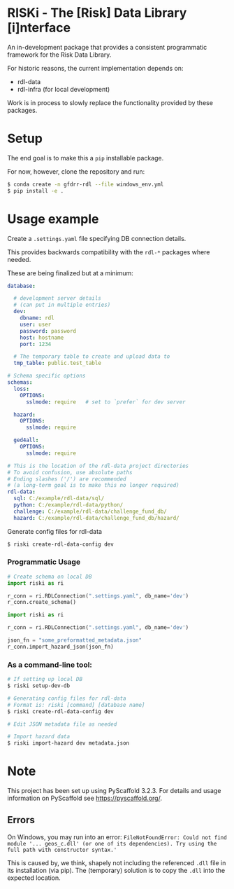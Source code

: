 # RISKi - The [Risk] Data Library [i]nterface

An in-development package that provides a consistent programmatic framework for the Risk Data Library.

For historic reasons, the current implementation depends on:

* rdl-data
* rdl-infra (for local development)

Work is in process to slowly replace the functionality provided by these packages.

# Setup

The end goal is to make this a `pip` installable package.

For now, however, clone the repository and run:

```bash
$ conda create -n gfdrr-rdl --file windows_env.yml
$ pip install -e .
```

# Usage example

Create a `.settings.yaml` file specifying DB connection details.

This provides backwards compatibility with the `rdl-*` packages where needed.

These are being finalized but at a minimum:

```yaml
database:

  # development server details 
  # (can put in multiple entries)
  dev:
    dbname: rdl
    user: user
    password: password
    host: hostname
    port: 1234

  # The temporary table to create and upload data to 
  tmp_table: public.test_table

# Schema specific options
schemas:
  loss:
    OPTIONS:
      sslmode: require   # set to `prefer` for dev server

  hazard:
    OPTIONS:
      sslmode: require

  ged4all:
    OPTIONS:
      sslmode: require

# This is the location of the rdl-data project directories
# To avoid confusion, use absolute paths
# Ending slashes ('/') are recommended
# (a long-term goal is to make this no longer required)
rdl-data:
  sql: C:/example/rdl-data/sql/
  python: C:/example/rdl-data/python/
  challenge: C:/example/rdl-data/challenge_fund_db/
  hazard: C:/example/rdl-data/challenge_fund_db/hazard/
```

Generate config files for rdl-data

```bash
$ riski create-rdl-data-config dev
```

### Programmatic Usage

```python
# Create schema on local DB
import riski as ri

r_conn = ri.RDLConnection(".settings.yaml", db_name='dev')
r_conn.create_schema()
```

```python
import riski as ri

r_conn = ri.RDLConnection(".settings.yaml", db_name='dev')

json_fn = "some_preformatted_metadata.json"
r_conn.import_hazard_json(json_fn)
```


### As a command-line tool:

```bash
# If setting up local DB
$ riski setup-dev-db

# Generating config files for rdl-data
# Format is: riski [command] [database name]
$ riski create-rdl-data-config dev

# Edit JSON metadata file as needed

# Import hazard data
$ riski import-hazard dev metadata.json
```


# Note

This project has been set up using PyScaffold 3.2.3. For details and usage
information on PyScaffold see https://pyscaffold.org/.


## Errors

On Windows, you may run into an error: `FileNotFoundError: Could not find module '... geos_c.dll' (or one of its dependencies). Try using the full path with constructor syntax.'`

This is caused by, we think, shapely not including the referenced `.dll` file in its installation (via pip). The (temporary) solution is to copy the `.dll` into the expected location.
